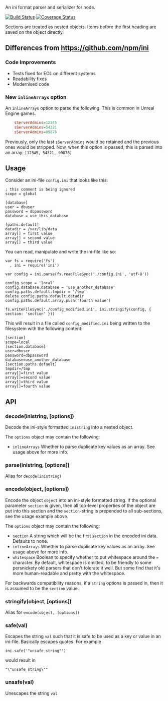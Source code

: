 An ini format parser and serializer for node.

[![Build Status](https://github.com/nodecraft/ini/workflows/Test/badge.svg)](https://github.com/nodecraft/ini/actions?workflow=Test)
[![Coverage Status](https://coveralls.io/repos/github/nodecraft/ini/badge.svg?branch=master)](https://coveralls.io/github/nodecraft/ini?branch=master)


Sections are treated as nested objects.  Items before the first
heading are saved on the object directly.

## Differences from https://github.com/npm/ini
### Code Improvements
- Tests fixed for EOL on different systems
- Readability fixes
- Modernised code

### New `inlineArrays` option
An `inlineArrays` option to parse the following. This is common in Unreal Engine games.
```ini
    sServerAdmins=12345
    sServerAdmins=54321
    sServerAdmins=09876
```
Previously, only the last `sServerAdmins` would be retained and the previous ones would be stripped. Now, when this option is passed, this is parsed into an array:
`[12345, 54321, 09876]`

## Usage

Consider an ini-file `config.ini` that looks like this:

    ; this comment is being ignored
    scope = global

    [database]
    user = dbuser
    password = dbpassword
    database = use_this_database

    [paths.default]
    datadir = /var/lib/data
    array[] = first value
    array[] = second value
    array[] = third value

You can read, manipulate and write the ini-file like so:

    var fs = require('fs')
      , ini = require('ini')

    var config = ini.parse(fs.readFileSync('./config.ini', 'utf-8'))

    config.scope = 'local'
    config.database.database = 'use_another_database'
    config.paths.default.tmpdir = '/tmp'
    delete config.paths.default.datadir
    config.paths.default.array.push('fourth value')

    fs.writeFileSync('./config_modified.ini', ini.stringify(config, { section: 'section' }))

This will result in a file called `config_modified.ini` being written
to the filesystem with the following content:

    [section]
    scope=local
    [section.database]
    user=dbuser
    password=dbpassword
    database=use_another_database
    [section.paths.default]
    tmpdir=/tmp
    array[]=first value
    array[]=second value
    array[]=third value
    array[]=fourth value


## API

### decode(inistring, [options])

Decode the ini-style formatted `inistring` into a nested object.

The `options` object may contain the following:

* `inlineArrays` Whether to parse duplicate key values as an array.
  See usage above for more info.

### parse(inistring, [options])

Alias for `decode(inistring)`

### encode(object, [options])

Encode the object `object` into an ini-style formatted string. If the
optional parameter `section` is given, then all top-level properties
of the object are put into this section and the `section`-string is
prepended to all sub-sections, see the usage example above.

The `options` object may contain the following:

* `section` A string which will be the first `section` in the encoded
  ini data.  Defaults to none.
* `inlineArrays` Whether to parse duplicate key values as an array.
  See usage above for more info.
* `whitespace` Boolean to specify whether to put whitespace around the
  `=` character.  By default, whitespace is omitted, to be friendly to
  some persnickety old parsers that don't tolerate it well.  But some
  find that it's more human-readable and pretty with the whitespace.

For backwards compatibility reasons, if a `string` options is passed
in, then it is assumed to be the `section` value.

### stringify(object, [options])

Alias for `encode(object, [options])`

### safe(val)

Escapes the string `val` such that it is safe to be used as a key or
value in an ini-file. Basically escapes quotes. For example

    ini.safe('"unsafe string"')

would result in

    "\"unsafe string\""

### unsafe(val)

Unescapes the string `val`
